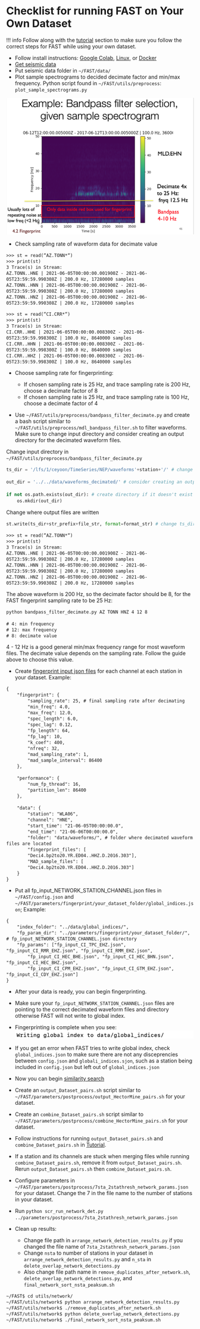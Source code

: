 # Checklist for running FAST on Your Own Dataset

!!! info
    Follow along with the [tutorial](tutorial.md) section to make sure you follow the correct steps for FAST while using your own dataset.

* Follow install instructions: [Google Colab](setup_colab.md), [Linux](setup_linux.md), or [Docker](setup_docker.md)
* [Get seismic data](get_seismic_data.md)
* Put seismic data folder in `~/FAST/data/`
* Plot sample spectrograms to decided decimate factor and min/max frequency. Python script found in `~/FAST/utils/preprocess`: `plot_sample_spectrograms.py`

![spectrogram](img/spectrogram.png)

* Check sampling rate of waveform data for decimate value

```
>>> st = read(“AZ.TONN*“)
>>> print(st)
3 Trace(s) in Stream:
AZ.TONN..HNE | 2021-06-05T00:00:00.001900Z - 2021-06-05T23:59:59.990308Z | 200.0 Hz, 17280000 samples
AZ.TONN..HNN | 2021-06-05T00:00:00.001900Z - 2021-06-05T23:59:59.990308Z | 200.0 Hz, 17280000 samples
AZ.TONN..HNZ | 2021-06-05T00:00:00.001900Z - 2021-06-05T23:59:59.990308Z | 200.0 Hz, 17280000 samples
```  

```
>>> st = read(“CI.CRR*“)
>>> print(st)
3 Trace(s) in Stream:
CI.CRR..HHE | 2021-06-05T00:00:00.008300Z - 2021-06-05T23:59:59.998300Z | 100.0 Hz, 8640000 samples
CI.CRR..HHN | 2021-06-05T00:00:00.008300Z - 2021-06-05T23:59:59.998300Z | 100.0 Hz, 8640000 samples
CI.CRR..HHZ | 2021-06-05T00:00:00.008300Z - 2021-06-05T23:59:59.998300Z | 100.0 Hz, 8640000 samples
```

* Choose sampling rate for fingerprinting:  

     * If chosen sampling rate is 25 Hz, and trace sampling rate is 200 Hz, choose a decimate factor of 8
     * If chosen sampling rate is 25 Hz, and trace sampling rate is 100 Hz, choose a decimate factor of 4  
   
* Use `~/FAST/utils/preprocess/bandpass_filter_decimate.py` and create a bash script similar to `~/FAST/utils/preprocess/mdl_bandpass_filter.sh` to filter waveforms. Make sure to change input directory and consider creating an output directory for the decimated waveform files.  

Change input directory in  `~/FAST/utils/preprocess/bandpass_filter_decimate.py`  

``` py linenums="65"
ts_dir = '/lfs/1/ceyoon/TimeSeries/NEP/waveforms'+station+'/' # change input directory to reference where your waveforms are

out_dir = '../../data/waveforms_decimated/' # consider creating an output directory 

if not os.path.exists(out_dir): # create directory if it doesn't exist
    os.mkdir(out_dir)
```  

Change where output files are written

``` py linenums="114"
st.write(ts_dir+str_prefix+file_str, format=format_str) # change ts_dir to out_dir
```  

```
>>> st = read(“AZ.TONN*“)
>>> print(st)
3 Trace(s) in Stream:
AZ.TONN..HNE | 2021-06-05T00:00:00.001900Z - 2021-06-05T23:59:59.990308Z | 200.0 Hz, 17280000 samples
AZ.TONN..HNN | 2021-06-05T00:00:00.001900Z - 2021-06-05T23:59:59.990308Z | 200.0 Hz, 17280000 samples
AZ.TONN..HNZ | 2021-06-05T00:00:00.001900Z - 2021-06-05T23:59:59.990308Z | 200.0 Hz, 17280000 samples
```  

The above waveform is 200 Hz, so the decimate factor should be 8, for the FAST fingerprint sampling rate to be 25 Hz:  

```
python bandpass_filter_decimate.py AZ TONN HNZ 4 12 8

# 4: min frequency
# 12: max frequency
# 8: decimate value
```

4 - 12 Hz is a good general min/max frequency range for most waveform files. The decimate value depends on the sampling rate. Follow the guide above to choose this value.

* Create [fingerprint input json files](f_p.md) for each channel at each station in your dataset. Example:  

```
{
    "fingerprint": {
        "sampling_rate": 25, # final sampling rate after decimating
        "min_freq": 4.0,
        "max_freq": 12.0,
        "spec_length": 6.0,
        "spec_lag": 0.12,
        "fp_length": 64,
        "fp_lag": 10,
        "k_coef": 400,
        "nfreq": 32,
        "mad_sampling_rate": 1,
        "mad_sample_interval": 86400
    },

    "performance": {
        "num_fp_thread": 16,
        "partition_len": 86400
    },

    "data": {
        "station": "WLA06",
        "channel": "HNE",
        "start_time": "21-06-05T00:00:00.0",
        "end_time": "21-06-06T00:00:00.0",
        "folder": "data/waveforms/", # folder where decimated waveform files are located
        "fingerprint_files": [
	    "Deci4.bp2to20.YR.ED04..HHZ.D.2016.303"],
        "MAD_sample_files": [
	    "Deci4.bp2to20.YR.ED04..HHZ.D.2016.303"]
    }
}
```

* Put all fp_input_NETWORK_STATION_CHANNEL.json files in `~/FAST/config.json` and `~/FAST/parameters/fingerprint/your_dataset_folder/global_indices.json`; Example:    

```
{
	"index_folder": "../data/global_indices/",
	"fp_param_dir": "../parameters/fingerprint/your_dataset_folder/", # fp_input_NETWORK_STATION_CHANNEL.json directory
	"fp_params": ["fp_input_CI_TPC_EHZ.json", "fp_input_CI_RMR_EHZ.json", "fp_input_CI_RMM_EHZ.json",
		"fp_input_CI_HEC_BHE.json", "fp_input_CI_HEC_BHN.json", "fp_input_CI_HEC_BHZ.json",
		"fp_input_CI_CPM_EHZ.json", "fp_input_CI_GTM_EHZ.json", "fp_input_CI_CDY_EHZ.json"]
}
```  

* After your data is ready, you can begin fingerprinting.  

* Make sure your `fp_input_NETWORK_STATION_CHANNEL.json` files are pointing to the correct decimated waveform files and directory otherwise FAST will not write to global index.

* Fingerprinting is complete when you see:  
![writing_global_index](img/writing_global_index.png)  

* If you get an error when FAST tries to write global index, check `global_indices.json` to make sure there are not any disceprencies between `config.json` and `globali_indices.sjon`, such as a station being included in `config.json` but left out of `global_indices.json`

* Now you can begin [similarity search](sim_search.md)  

* Create an `output_Dataset_pairs.sh` script similar to `~/FAST/parameters/postprocess/output_HectorMine_pairs.sh` for your dataset.  
* Create an `combine_Dataset_pairs.sh` script similar to `~/FAST/parameters/postprocess/combine_HectorMine_pairs.sh` for your dataset.  

* Follow instructions for running `output_Dataset_pairs.sh` and `combine_Dataset_pairs.sh` in [Tutorial](tutorial.md).  

* If a station and its channels are stuck when merging files while running `combine_Dataset_pairs.sh`, remove it from `output_Dataset_pairs.sh`. Rerun `output_Dataset_pairs.sh` then `combine_Dataset_pairs.sh`.  

* Configure parameters in `~/FAST/parameters/postprocess/7sta_2stathresh_network_params.json` for your dataset. Change the 7 in the file name to the number of stations in your dataset.

* Run `python scr_run_network_det.py ../parameters/postprocess/7sta_2stathresh_network_params.json`

* Clean up results:  
    * Change file path in `arrange_network_detection_results.py` if you changed the file name of `7sta_2stathresh_network_params.json`
    * Change `nsta` to number of stations in your dataset in `arrange_network_detection_results.py` and `n_sta` in  `delete_overlap_network_detections.py`  
    * Also change file path name in `remove_duplicates_after_network.sh`, `delete_overlap_network_detections.py`, and `final_network_sort_nsta_peaksum.sh`  


```
~/FAST$ cd utils/network/
~/FAST/utils/network$ python arrange_network_detection_results.py
~/FAST/utils/network$ ./remove_duplicates_after_network.sh
~/FAST/utils/network$ python delete_overlap_network_detections.py
~/FAST/utils/network$ ./final_network_sort_nsta_peaksum.sh
```